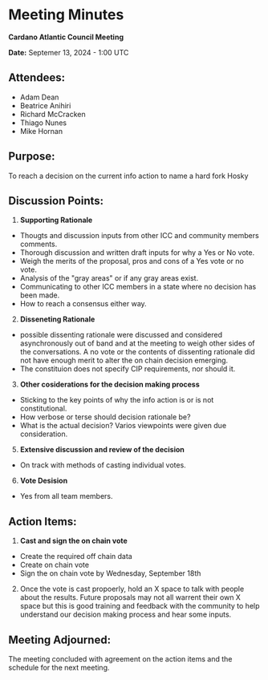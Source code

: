 # Meeting Minutes

**Cardano Atlantic Council Meeting**

**Date:** Septemer 13, 2024 - 1:00 UTC

## **Attendees:** 
- Adam Dean
- Beatrice Anihiri
- Richard McCracken
- Thiago Nunes
- Mike Hornan

## **Purpose:** 
To reach a decision on the current info action to name a hard fork Hosky

## **Discussion Points:**

1. **Supporting Rationale**
- Thougts and discussion inputs from other ICC and community members comments.
- Thorough discussion and written draft inputs for why a Yes or No vote.
- Weigh the merits of the proposal, pros and cons of a Yes vote or no vote.
- Analysis of the "gray areas" or if any gray areas exist.
- Communicating to other ICC members in a state where no decision has been made.
- How to reach a consensus either way.
   
2. **Disseneting Rationale**
- possible dissenting rationale were discussed and considered asynchronously out of band and at the meeting to weigh other sides of the conversations. A no vote or the contents of dissenting rationale did not have enough merit to alter the on chain decision emerging.
- The constituion does not specify CIP requirements, nor should it.

3. **Other cosiderations for the decision making process**
- Sticking to the key points of why the info action is or is not constitutional.
- How verbose or terse should decision rationale be?
- What is the actual decision? Varios viewpoints were given due consideration.

5. **Extensive discussion and review of the decision**
- On track with methods of casting individual votes.

6. **Vote Desision**
- Yes from all team members.

## **Action Items:**

1. **Cast and sign the on chain vote**
- Create the required off chain data
- Create on chain vote
- Sign the on chain vote by Wednesday, September 18th

2. Once the vote is cast propoerly, hold an X space to talk with people about the results. Future proposals may not all warrent their own X space but this is good training and feedback with the community to help understand our decision making process and hear some inputs.

## **Meeting Adjourned:**
The meeting concluded with agreement on the action items and the schedule for the next meeting. 
